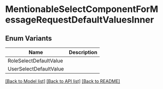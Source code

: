 # MentionableSelectComponentForMessageRequestDefaultValuesInner

## Enum Variants

| Name | Description |
|---- | -----|
| RoleSelectDefaultValue |  |
| UserSelectDefaultValue |  |

[[Back to Model list]](../README.md#documentation-for-models) [[Back to API list]](../README.md#documentation-for-api-endpoints) [[Back to README]](../README.md)


